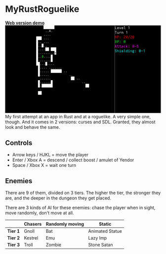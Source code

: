 # MyRustRoguelike
[**Web version demo**](https://alex11br.github.io/myrustroguelike-web/)
![Demo of the game](demo.gif)
My first attempt at an app in Rust and at a roguelike. A very simple one, though. And it comes in 2 versions: curses and SDL. Granted, they almost look and behave the same.

## Controls
* Arrow keys / HJKL = move the player
* Enter / Xbox A = descend / collect boost / amulet of Yendor
* Space / Xbox X = wait one turn

## Enemies
There are 9 of them, divided on 3 tiers. The higher the tier, the stronger they are, and the deeper in the dungeon they get placed.

There are 3 kinds of AI for these enemies: chase the player when in sight, move randomly, don't move at all.

|          | Chasers | Randomly moving |    Static     |
|----------|---------|-----------------|---------------|
|**Tier 1**|Gnoll    |Bat              |Animated Statue|
|**Tier 2**|Kestrel  |Emu              |Lazy Imp       |
|**Tier 3**|Troll    |Zombie           |Stone Satan    |
